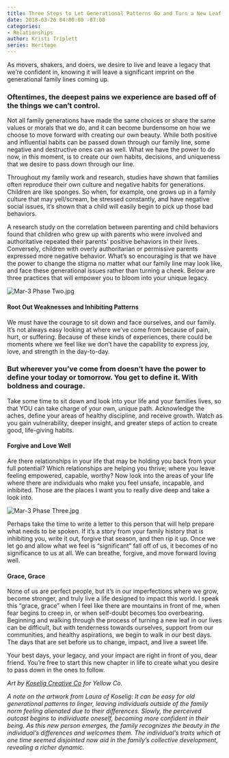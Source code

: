 ```yaml
---
title: Three Steps to Let Generational Patterns Go and Turn a New Leaf in Your Legacy
date: 2018-03-26 04:00:00 -07:00
categories:
- Relationships
author: Kristi Triplett
series: Heritage
---
```


As movers, shakers, and doers, we desire to live and leave a legacy that we’re confident in, knowing it will leave a significant imprint on the generational family lines coming up.

### Oftentimes, the deepest pains we experience are based off of the things we can’t control.

Not all family generations have made the same choices or share the same values or morals that we do, and it can become burdensome on how we choose to move forward with creating our own beauty. While both positive and influential habits can be passed down through our family line, some negative and destructive ones can as well. What we have the power to do now, in this moment, is to create our own habits, decisions, and uniqueness that we desire to pass down through our line.

Throughout my family work and research, studies have shown that families often reproduce their own culture and negative habits for generations. Children are like sponges. So when, for example, one grows up in a family culture that may yell/scream, be stressed constantly, and have negative social issues, it’s shown that a child will easily begin to pick up those bad behaviors.

A research study on the correlation between parenting and child behaviors found that children who grew up with parents who were involved and authoritative repeated their parents' positive behaviors in their lives. Conversely, children with overly authoritarian or permissive parents expressed more negative behavior. What’s so encouraging is that we have the power to change the stigma no matter what our family line may look like, and face these generational issues rather than turning a cheek. Below are three practices that will empower you to bloom into your unique legacy.

![Mar-3 Phase Two.jpg](/uploads/Mar-3%20Phase%20Two.jpg)

#### Root Out Weaknesses and Inhibiting Patterns

We must have the courage to sit down and face ourselves, and our family. It’s not always easy looking at where we’ve come from because of pain, hurt, or suffering. Because of these kinds of experiences, there could be moments where we feel like we don’t have the capability to express joy, love, and strength in the day-to-day.

### But wherever you’ve come from doesn’t have the power to define your today or tomorrow. You get to define it. With boldness and courage.

Take some time to sit down and look into your life and your families lives, so that YOU can take charge of your own, unique path. Acknowledge the aches, define your areas of healthy discipline, and receive growth. Watch as you gain vulnerability, deeper insight, and greater steps of action to create good, life-giving habits.

#### Forgive and Love Well

Are there relationships in your life that may be holding you back from your full potential? Which relationships are helping you thrive; where you leave feeling empowered, capable, worthy? Now look into the areas of your life where there are individuals who make you feel unsafe, incapable, and inhibited. Those are the places I want you to really dive deep and take a look into. 

![Mar-3 Phase Three.jpg](/uploads/Mar-3%20Phase%20Three.jpg)

Perhaps take the time to write a letter to this person that will help prepare what needs to be spoken. If it’s a story from your family history that is inhibiting you, write it out, forgive that season, and then rip it up. Once we let go and allow what we feel is “significant” fall off of us, it becomes of no significance to us at all. We can breathe, forgive, and move forward loving well.

#### Grace, Grace

None of us are perfect people, but it’s in our imperfections where we grow, become stronger, and truly live a life designed to impact this world. I speak this “grace, grace” when I feel like there are mountains in front of me, when fear begins to creep in, or when self-doubt becomes too overbearing. Beginning and walking through the process of turning a new leaf in our lives can be difficult, but with tenderness towards ourselves, support from our communities, and healthy aspirations, we begin to walk in our best days. The days that are set before us to change, impact, and live a sweet life.

Your best days, your legacy, and your impact are right in front of you, dear friend. You’re free to start this new chapter in life to create what you desire to pass down in the ones to follow.

*Art by [Koselig Creative Co](https://www.instagram.com/koseligcreativeco/)* *for Yellow Co.*

*A note on the artwork from Laura of Koselig: It can be easy for old generational patterns to linger, leaving individuals outside of the family norm feeling alienated due to their differences. Slowly, the perceived outcast begins to individuate oneself, becoming more confident in their being. As this new person emerges, the family recognizes the beauty in the individual’s differences and welcomes them. The individual’s traits which at one time seemed disjointed now aid in the family’s collective development, revealing a richer dynamic.*